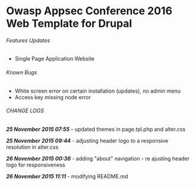 # Owasp Appsec Conference 2016 Web Template for Drupal

###### Features Updates
- Single Page Application Website

###### Known Bugs
- White screen error on certain installation (updates), no admin menu
- Access key missing node error

###### CHANGE LOGS
***25 November 2015 07:55***
	- updated themes in page.tpl.php and alter.css

***25 November 2015 09:44***
	- adjusting header logo to a responsive resolution in alter.css

***26 November 2015 00:36***
	- adding "about" navigation
	- re ajusting header logo for responsiveness

***26 November 2015 11:11***
	- modifying README.md

